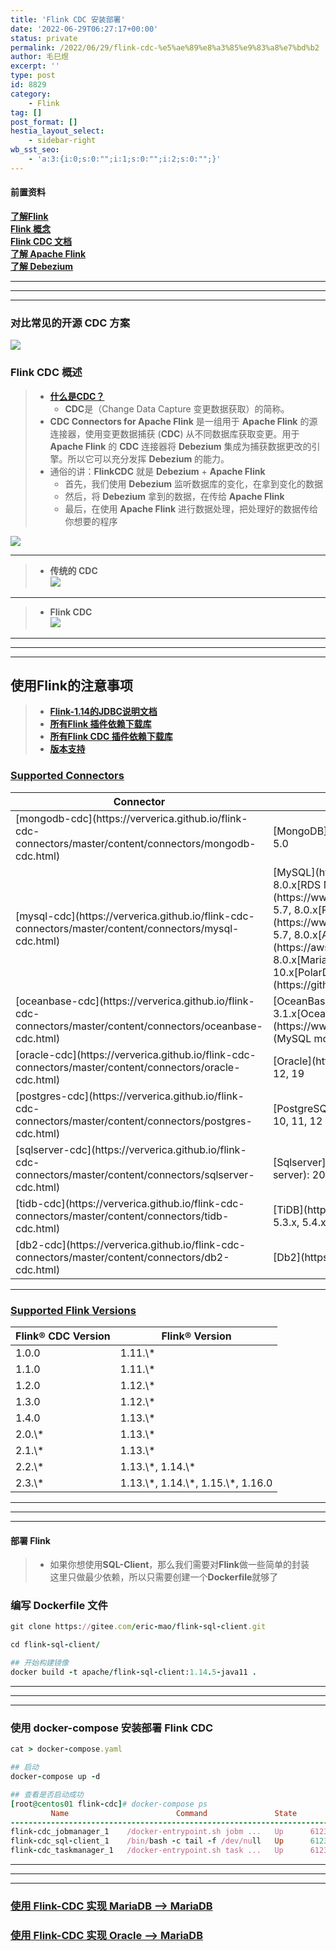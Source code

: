 ```yaml
---
title: 'Flink CDC 安装部署'
date: '2022-06-29T06:27:17+00:00'
status: private
permalink: /2022/06/29/flink-cdc-%e5%ae%89%e8%a3%85%e9%83%a8%e7%bd%b2
author: 毛巳煜
excerpt: ''
type: post
id: 8829
category:
    - Flink
tag: []
post_format: []
hestia_layout_select:
    - sidebar-right
wb_sst_seo:
    - 'a:3:{i:0;s:0:"";i:1;s:0:"";i:2;s:0:"";}'
---
```

#### 前置资料

**[了解Flink](http://www.dev-share.top/2022/07/05/%e4%bb%80%e4%b9%88%e6%98%afflink/ "了解Flink")**  
**[Flink 概念](https://nightlies.apache.org/flink/flink-docs-release-1.15/zh/docs/concepts/overview/ "Flink 概念")**  
**[Flink CDC 文档](https://ververica.github.io/flink-cdc-connectors/master/content/%E5%BF%AB%E9%80%9F%E4%B8%8A%E6%89%8B/index.html "Flink CDC 文档")**  
**[了解 Apache Flink](https://flink.apache.org/zh/ "了解 Apache Flink")**  
**[了解 Debezium](https://github.com/debezium/debezium/blob/main/README_ZH.md "了解 Debezium")**

- - - - - -

- - - - - -

- - - - - -

### **对比常见的开源 CDC 方案**

[![](http://qiniu.dev-share.top/image/png/cdc-tools-compare.png)](http://qiniu.dev-share.top/image/png/cdc-tools-compare.png)

### Flink CDC 概述

> - **[什么是CDC？](https://developer.aliyun.com/article/786600?utm_content=m_1000289248 "什么是CDC？")**
>   - **CDC**是（Change Data Capture 变更数据获取）的简称。
> - **CDC Connectors for Apache Flink** 是一组用于 **Apache Flink** 的源连接器，使用变更数据捕获 (**CDC**) 从不同数据库获取变更。用于**Apache Flink** 的 **CDC** 连接器将 **Debezium** 集成为捕获数据更改的引擎。所以它可以充分发挥 **Debezium** 的能力。
> - 通俗的讲：**FlinkCDC** 就是 **Debezium** + **Apache Flink**
>   - 首先，我们使用 **Debezium** 监听数据库的变化，在拿到变化的数据
>   - 然后，将 **Debezium** 拿到的数据，在传给 **Apache Flink**
>   - 最后，在使用 **Apache Flink** 进行数据处理，把处理好的数据传给你想要的程序

[![](http://qiniu.dev-share.top/image/png/flinkcdc.png)](http://qiniu.dev-share.top/image/png/flinkcdc.png)

- - - - - -

> - **传统的 CDC**  
>    [![](http://qiniu.dev-share.top/image/png/tradition-cdc.jpg)](http://qiniu.dev-share.top/image/png/tradition-cdc.jpg)

- - - - - -

> - **Flink CDC**  
>    [![](http://qiniu.dev-share.top/image/png/flink-cdc.png)](http://qiniu.dev-share.top/image/png/flink-cdc.png)

- - - - - -

- - - - - -

- - - - - -

使用Flink的注意事项
------------

> - **[Flink-1.14的JDBC说明文档](https://nightlies.apache.org/flink/flink-docs-release-1.14/zh/docs/connectors/table/jdbc/ "Flink-1.14的JDBC说明文档")**
> - **[所有Flink 插件依赖下载库](https://repo.maven.apache.org/maven2/org/apache/flink/ "所有Flink 插件依赖下载库")**
> - **[所有Flink CDC 插件依赖下载库](https://repo1.maven.org/maven2/com/ververica/ "所有Flink CDC 依赖下载库")**
> - **[版本支持](https://ververica.github.io/flink-cdc-connectors/master/content/about.html#supported-flink-versions "版本支持")**

### [Supported Connectors](https://ververica.github.io/flink-cdc-connectors/master/content/about.html#supported-connectors)

<table><thead><tr><th>Connector</th><th>Database</th><th>Driver</th></tr></thead><tbody><tr><td>[mongodb-cdc](https://ververica.github.io/flink-cdc-connectors/master/content/connectors/mongodb-cdc.html)</td><td>[MongoDB](https://www.mongodb.com/): 3.6, 4.x, 5.0</td><td>MongoDB Driver: 4.3.1</td></tr><tr><td>[mysql-cdc](https://ververica.github.io/flink-cdc-connectors/master/content/connectors/mysql-cdc.html)</td><td>[MySQL](https://dev.mysql.com/doc): 5.6, 5.7, 8.0.x[RDS MySQL](https://www.aliyun.com/product/rds/mysql): 5.6, 5.7, 8.0.x[PolarDB MySQL](https://www.aliyun.com/product/polardb): 5.6, 5.7, 8.0.x[Aurora MySQL](https://aws.amazon.com/cn/rds/aurora): 5.6, 5.7, 8.0.x[MariaDB](https://mariadb.org/): 10.x[PolarDB X](https://github.com/ApsaraDB/galaxysql): 2.0.1</td><td>JDBC Driver: 8.0.27</td></tr><tr><td>[oceanbase-cdc](https://ververica.github.io/flink-cdc-connectors/master/content/connectors/oceanbase-cdc.html)</td><td>[OceanBase CE](https://open.oceanbase.com/): 3.1.x[OceanBase EE](https://www.oceanbase.com/product/oceanbase) (MySQL mode): 2.x, 3.x</td><td>JDBC Driver: 5.1.4x</td></tr><tr><td>[oracle-cdc](https://ververica.github.io/flink-cdc-connectors/master/content/connectors/oracle-cdc.html)</td><td>[Oracle](https://www.oracle.com/index.html): 11, 12, 19</td><td>Oracle Driver: 19.3.0.0</td></tr><tr><td>[postgres-cdc](https://ververica.github.io/flink-cdc-connectors/master/content/connectors/postgres-cdc.html)</td><td>[PostgreSQL](https://www.postgresql.org/): 9.6, 10, 11, 12</td><td>JDBC Driver: 42.2.12</td></tr><tr><td>[sqlserver-cdc](https://ververica.github.io/flink-cdc-connectors/master/content/connectors/sqlserver-cdc.html)</td><td>[Sqlserver](https://www.microsoft.com/sql-server): 2012, 2014, 2016, 2017, 2019</td><td>JDBC Driver: 7.2.2.jre8</td></tr><tr><td>[tidb-cdc](https://ververica.github.io/flink-cdc-connectors/master/content/connectors/tidb-cdc.html)</td><td>[TiDB](https://www.pingcap.com/): 5.1.x, 5.2.x, 5.3.x, 5.4.x, 6.0.0</td><td>JDBC Driver: 8.0.27</td></tr><tr><td>[db2-cdc](https://ververica.github.io/flink-cdc-connectors/master/content/connectors/db2-cdc.html)</td><td>[Db2](https://www.ibm.com/products/db2): 11.5</td><td>DB2 Driver: 11.5.0.0</td></tr></tbody></table>

- - - - - -

### [Supported Flink Versions](https://ververica.github.io/flink-cdc-connectors/master/content/about.html#supported-flink-versions)

<table><thead><tr><th>Flink® CDC Version</th><th>Flink® Version</th></tr></thead><tbody><tr><td>1.0.0</td><td>1.11.\*</td></tr><tr><td>1.1.0</td><td>1.11.\*</td></tr><tr><td>1.2.0</td><td>1.12.\*</td></tr><tr><td>1.3.0</td><td>1.12.\*</td></tr><tr><td>1.4.0</td><td>1.13.\*</td></tr><tr><td>2.0.\*</td><td>1.13.\*</td></tr><tr><td>2.1.\*</td><td>1.13.\*</td></tr><tr><td>2.2.\*</td><td>1.13.\*, 1.14.\*</td></tr><tr><td>2.3.\*</td><td>1.13.\*, 1.14.\*, 1.15.\*, 1.16.0</td></tr></tbody></table>

- - - - - -

- - - - - -

- - - - - -

#### **部署 Flink**

> - 如果你想使用**SQL-Client**，那么我们需要对**Flink**做一些简单的封装  
>    这里只做最少依赖，所以只需要创建一个**Dockerfile**就够了

### **编写 Dockerfile 文件**

```ruby
git clone https://gitee.com/eric-mao/flink-sql-client.git

cd flink-sql-client/

## 开始构建镜像
docker build -t apache/flink-sql-client:1.14.5-java11 .


```

- - - - - -

- - - - - -

- - - - - -

### 使用 docker-compose 安装部署 Flink CDC

```ruby
cat > docker-compose.yaml 
```

```ruby
## 启动
docker-compose up -d

## 查看是否启动成功
[root@centos01 flink-cdc]# docker-compose ps
         Name                        Command               State                         Ports
---------------------------------------------------------------------------------------------------------------------
flink-cdc_jobmanager_1    /docker-entrypoint.sh jobm ...   Up      6123/tcp, 0.0.0.0:8081->8081/tcp,:::8081->8081/tcp
flink-cdc_sql-client_1    /bin/bash -c tail -f /dev/null   Up      6123/tcp, 8081/tcp
flink-cdc_taskmanager_1   /docker-entrypoint.sh task ...   Up      6123/tcp, 8081/tcp


```

- - - - - -

- - - - - -

- - - - - -

### **[使用 Flink-CDC 实现 MariaDB --&gt; MariaDB](http://www.dev-share.top/2022/07/01/%e4%bd%bf%e7%94%a8-flink-cdc-%e5%ae%9e%e7%8e%b0-mariadb-mariadb/ "使用 Flink-CDC 实现 MariaDB --> MariaDB")**

### **[使用 Flink-CDC 实现 Oracle --&gt; MariaDB](http://www.dev-share.top/2022/07/06/%e4%bd%bf%e7%94%a8-flink-cdc-%e5%ae%9e%e7%8e%b0-oracle-mariadb/ "使用 Flink-CDC 实现 Oracle --> MariaDB")**